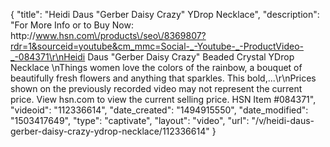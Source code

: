 {
    "title": "Heidi Daus \"Gerber Daisy Crazy\" YDrop  Necklace",
    "description": "For More Info or to Buy Now: http:\/\/www.hsn.com\/products\/seo\/8369807?rdr=1&sourceid=youtube&cm_mmc=Social-_-Youtube-_-ProductVideo-_-084371\r\nHeidi Daus \"Gerber Daisy Crazy\" Beaded Crystal YDrop Necklace \nThings women love  the colors of the rainbow, a bouquet of beautifully fresh flowers and anything that sparkles. This bold,...\r\nPrices shown on the previously recorded video may not represent the current price.  View hsn.com to view the current selling price. HSN Item #084371",
    "videoid": "112336614",
    "date_created": "1494915550",
    "date_modified": "1503417649",
    "type": "captivate",
    "layout": "video",
    "url": "\/v\/heidi-daus-gerber-daisy-crazy-ydrop-necklace\/112336614"
}